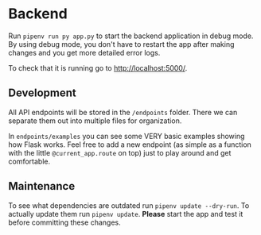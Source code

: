 # Backend

Run `pipenv run py app.py` to start the backend application in debug mode. By using debug mode, you don't have to restart the app after making changes and you get more detailed error logs.

To check that it is running go to [http://localhost:5000/]().

## Development

All API endpoints will be stored in the `/endpoints` folder. There we can separate them out into multiple files for organization.

In `endpoints/examples` you can see some VERY basic examples showing how Flask works. Feel free to add a new endpoint (as simple as a function with the little `@current_app.route` on top) just to play around and get comfortable.

## Maintenance

To see what dependencies are outdated run `pipenv update --dry-run`. To actually update them run `pipenv update`. **Please** start the app and test it before committing these changes.
